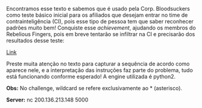 Encontramos esse texto e sabemos que é usado pela Corp. Bloodsuckers como teste básico inicial para os afiliados que desejam entrar no time de contrainteligência (CI), pois esse tipo de pessoa tem que saber reconhecer padrões muito bem! Conquiste esse *achievement*, ajudando os membros do Rebelious Fingers, pois em breve tentarão se infiltrar na CI e precisarão dos resultados desse teste:



[Link](https://static.pwn2win.party/regexbaby_034fa13e17660024b26b6f570aa6b66bba446e2f837c052f012225190387bafa.tar.gz)

Preste muita atenção no texto para capturar a sequência de acordo como aparece nele, e a interpretação das instruções faz parte do problema, tudo está funcionando conforme esperado! A engine utilizada é python2.

**Obs:** No challenge, wildcard se refere exclusivamente ao * (asterisco).

**Server:** nc 200.136.213.148 5000

